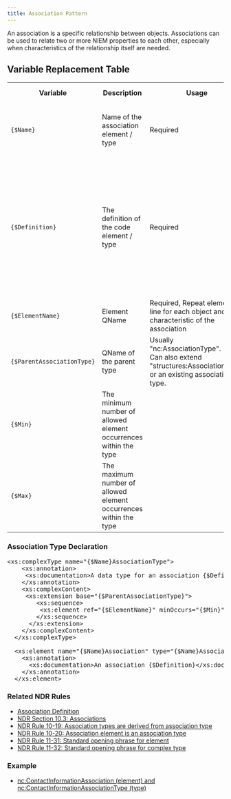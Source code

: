 ```yaml
---
title: Association Pattern
---
```


An association is a specific relationship between objects. Associations can be used to relate two or more NIEM properties to each other, especially when characteristics of the relationship itself are needed.


## Variable Replacement Table
<table class="table table-hover">
      <tbody>
        <tr>
          <th width="186">Variable</th>
          <th width="385">Description</th>
          <th width="105">Usage</th>
          <th width="288">NDR Reference</th>
        </tr>
        <tr>
          <td><code>{$Name}</code></td>
          <td>Name of the association element / type</td>
          <td>Required</td>
          <td><a href="http://reference.niem.gov/niem/specification/naming-and-design-rules/3.0/niem-ndr-3.0.html#rule_7-5" title="NDR Rule 7-5: Component naming">NDR Rule 7-5: Component naming</a><br>
          <a href="http://reference.niem.gov/niem/specification/naming-and-design-rules/3.0/niem-ndr-3.0.html#section_10.8" title="NDR Section 10.8: Naming Rules">NDR Section 10.8: Naming Rules</a></td>
        </tr>
        <tr>
          <td><code>{$Definition}</code></td>
          <td>The definition of the code element / type</td>
          <td>Required</td>
          <td><a href="http://reference.niem.gov/niem/specification/naming-and-design-rules/3.0/niem-ndr-3.0.html#rule_9-12" title="NDR Rule 9-12: Simple type has definition">NDR Rule 9-12: Simple type has definition</a><br>
            <a href="http://reference.niem.gov/niem/specification/naming-and-design-rules/3.0/niem-ndr-3.0.html#rule_9-25" title="NDR Rule 9-25: Complex type has definition">NDR Rule 9-25: Complex type has definition</a><br>
            <a href="http://reference.niem.gov/niem/specification/naming-and-design-rules/3.0/niem-ndr-3.0.html#rule_9-36" title="NDR Rule 9-36: Element has definition">NDR Rule 9-36: Element has definition</a><br>
          <a href="http://reference.niem.gov/niem/specification/naming-and-design-rules/3.0/niem-ndr-3.0.html#section_11.6.1" title="NDR Section 11.6.1: Human-readable documentation">NDR Section 11.6.1: Human-readable documentation</a></td>
        </tr>
        <tr>
          <td><code>{$ElementName}</code></td>
          <td>Element QName</td>
          <td>Required, Repeat element ref line for each object and characteristic of the association</td>
          <td>&nbsp;</td>
        </tr>
        <tr>
          <td><code>{$ParentAssociationType}</code></td>
          <td>QName of the parent type</td>
          <td>Usually "nc:AssociationType".<br>
          Can also extend "structures:AssociationType" or an existing association type.</td>
          <td>&nbsp;</td>
        </tr>
        <tr>
          <td><code>{$Min}</code></td>
          <td>The minimum number of allowed element occurrences within the type</td>
          <td>&nbsp;</td>
          <td>&nbsp;</td>
        </tr>
        <tr>
          <td><code>{$Max}</code></td>
          <td>The maximum number of allowed element occurrences within the type</td>
          <td>&nbsp;</td>
          <td>&nbsp;</td>
        </tr>
      </tbody>
</table>

### Association Type Declaration
<pre>&lt;xs:complexType name="{$Name}AssociationType"&gt;
    &lt;xs:annotation&gt;
     &lt;xs:documentation>A data type for an association {$Definition}&lt;/xs:documentation&gt;  
    &lt;/xs:annotation&gt;
    &lt;xs:complexContent&gt;
     &lt;xs:extension base="{$ParentAssociationType}"&gt;
        &lt;xs:sequence&gt;
         &lt;xs:element ref="{$ElementName}" minOccurs="{$Min}" maxOccurs="{$Max}"/&gt;
        &lt;/xs:sequence&gt;
      &lt;/xs:extension&gt;
    &lt;/xs:complexContent&gt;
  &lt;/xs:complexType&gt;

  &lt;xs:element name="{$Name}Association" type="{$Name}AssociationType" nillable="{$Nillable}"&gt;
    &lt;xs:annotation&gt;
      &lt;xs:documentation>An association {$Definition}&lt;/xs:documentation&gt;
    &lt;/xs:annotation&gt;
  &lt;/xs:element&gt;
</pre>

### Related NDR Rules
* [Association Definition](http://reference.niem.gov/niem/specification/naming-and-design-rules/3.0/NIEM-NDR-3.0-2014-07-31.html#definition_association)
* [NDR Section 10.3: Associations](http://reference.niem.gov/niem/specification/naming-and-design-rules/3.0/niem-ndr-3.0.html#section_10.3)
* [NDR Rule 10-19: Association types are derived from association type](http://reference.niem.gov/niem/specification/naming-and-design-rules/3.0/niem-ndr-3.0.html#rule_10-19)
* [NDR Rule 10-20: Association element is an association type](http://reference.niem.gov/niem/specification/naming-and-design-rules/3.0/niem-ndr-3.0.html#rule_10-20)
* [NDR Rule 11-31: Standard opening phrase for element](http://reference.niem.gov/niem/specification/naming-and-design-rules/3.0/niem-ndr-3.0.html#rule_11-31)
* [NDR Rule 11-32: Standard opening phrase for complex type](http://reference.niem.gov/niem/specification/naming-and-design-rules/3.0/niem-ndr-3.0.html#rule_11-32)

### Example
* [nc:ContactInformationAssociation (element) and nc:ContactInformationAssociationType (type)](http://release.niem.gov/niem/niem-core/3.0/niem-core.xsd)